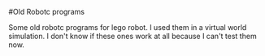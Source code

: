 #Old Robotc programs

Some old robotc programs for lego robot. I used them in a virtual world simulation. I don't know if these ones work at all because I can't test them now.
